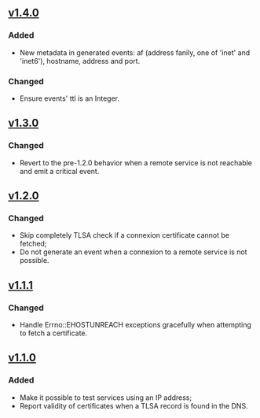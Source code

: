 ## [v1.4.0]
### Added

- New metadata in generated events: af (address fanily, one of 'inet' and
  'inet6'), hostname, address and port.

### Changed

- Ensure events' ttl is an Integer.

## [v1.3.0]
### Changed

- Revert to the pre-1.2.0 behavior when a remote service is not reachable and
  emit a critical event.

## [v1.2.0]
### Changed

- Skip completely TLSA check if a connexion certificate cannot be fetched;
- Do not generate an event when a connexion to a remote service is not
  possible.

## [v1.1.1]
### Changed

- Handle Errno::EHOSTUNREACH exceptions gracefully when attempting to fetch a
  certificate.

## [v1.1.0]
### Added

- Make it possible to test services using an IP address;
- Report validity of certificates when a TLSA record is found in the DNS.

[v1.4.0]: https://github.com/smortex/tls-checker/compare/v1.3.0...v1.4.0
[v1.3.0]: https://github.com/smortex/tls-checker/compare/v1.2.0...v1.3.0
[v1.2.0]: https://github.com/smortex/tls-checker/compare/v1.1.1...v1.2.0
[v1.1.1]: https://github.com/smortex/tls-checker/compare/v1.1.0...v1.1.1
[v1.1.0]: https://github.com/smortex/tls-checker/compare/v1.0.0...v1.1.0
